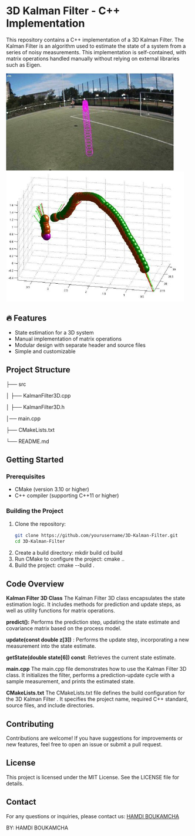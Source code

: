 # 3D Kalman Filter -  C++ Implementation

This repository contains a C++ implementation of a 3D Kalman Filter. The Kalman Filter is an algorithm used to estimate the state of a system from a series of noisy measurements. This implementation is self-contained, with matrix operations handled manually without relying on external libraries such as Eigen.

![Project Image](Images/Predicted-trajectory-of-a-flying-ball.jpg)
![Project Image](Images/Tracked-trajectories-and-velocity-vectors.jpg)


## 🔥 Features

- State estimation for a 3D system
- Manual implementation of matrix operations
- Modular design with separate header and source files
- Simple and customizable

## Project Structure
<!-- Project Directory Structure -->

├── src

│ ├── KalmanFilter3D.cpp

│ ├── KalmanFilter3D.h

│── main.cpp

├── CMakeLists.txt

└── README.md
<!-- End of Project Directory Structure -->


## Getting Started

### Prerequisites

- CMake (version 3.10 or higher)
- C++ compiler (supporting C++11 or higher)

### Building the Project

1. Clone the repository:
   ```sh
   git clone https://github.com/yourusername/3D-Kalman-Filter.git
   cd 3D-Kalman-Filter
2. Create a build directory:
   mkdir build
  cd build
3. Run CMake to configure the project:
   cmake ..
4. Build the project:
   cmake --build .

## Code Overview
**Kalman Filter 3D Class**
The Kalman Filter 3D class encapsulates the state estimation logic. It includes methods for prediction and update steps, as well as utility functions for matrix operations.

**predict():** Performs the prediction step, updating the state estimate and covariance matrix based on the process model.

**update(const double z[3])** : Performs the update step, incorporating a new measurement into the state estimate.

**getState(double state[6]) const**: Retrieves the current state estimate.

**main.cpp**
The main.cpp file demonstrates how to use the Kalman Filter 3D class. It initializes the filter, performs a prediction-update cycle with a sample measurement, and prints the estimated state.


**CMakeLists.txt**
The CMakeLists.txt file defines the build configuration for the 3D Kalman Filter . It specifies the project name, required C++ standard, source files, and include directories.


## Contributing
Contributions are welcome! If you have suggestions for improvements or new features, feel free to open an issue or submit a pull request.


## License
This project is licensed under the MIT License. See the LICENSE file for details.


## Contact
For any questions or inquiries, please contact us: [HAMDI BOUKAMCHA](https://www.linkedin.com/in/hamdi-boukamcha-437830146/)


BY: HAMDI BOUKAMCHA





